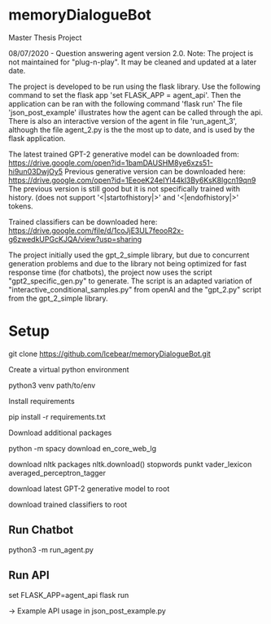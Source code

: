 # memoryDialogueBot
Master Thesis Project


08/07/2020 - Question answering agent version 2.0. 
Note: The project is not maintained for "plug-n-play".
It may be cleaned and updated at a later date.


The project is developed to be run using the flask library.
Use the following command to set the flask app 'set FLASK_APP = agent_api'.
Then the application can be ran with the following command 'flask run'
The file 'json_post_example' illustrates how the agent can be called through the api.
There is also an interactive version of the agent in file 'run_agent_3',
although the file agent_2.py is the the most up to date, and is used by the flask application.

The latest trained GPT-2 generative model can be downloaded from: https://drive.google.com/open?id=1bamDAUSHM8ye6xzs51-hi9un03DwjOy5
Previous generative version can be downloaded here: https://drive.google.com/open?id=1EeoeK24eIYl44kl3By6KsK8lgcn19qn9
The previous version is still good but it is not specifically trained with history. (does not support '<|startofhistory|>' and '<|endofhistory|>' tokens.

Trained classifiers can be downloaded here: https://drive.google.com/file/d/1coJjE3UL7feooR2x-g6zwedkUPGcKJQA/view?usp=sharing

The project initially used the gpt_2_simple library, but due to concurrent generation problems
and due to the library not being optimized for fast response time (for chatbots), the project now uses
the script "gpt2_specific_gen.py" to generate. 
The script is an adapted variation of "interactive_conditional_samples.py" from openAI and the "gpt_2.py" script from the gpt_2_simple library.


# Setup
git clone https://github.com/lcebear/memoryDialogueBot.git

Create a virtual python environment

python3 venv path/to/env

Install requirements

pip install -r requirements.txt

Download additional packages

python -m spacy download en_core_web_lg

download nltk packages nltk.download()
stopwords 
punkt
vader_lexicon
averaged_perceptron_tagger

download latest GPT-2 generative model to root

download trained classifiers to root

## Run Chatbot
python3 -m run_agent.py 

## Run API
set FLASK_APP=agent_api
flask run

-> Example API usage in json_post_example.py
